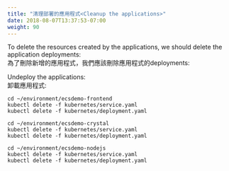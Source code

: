 ```yaml
---
title: "清理部署的應用程式<Cleanup the applications>"
date: 2018-08-07T13:37:53-07:00
weight: 90
---
```


To delete the resources created by the applications, we should delete the application
deployments:<br>
為了刪除新增的應用程式，我們應該刪除應用程式的deployments:

Undeploy the applications:<br>
卸載應用程式:
```
cd ~/environment/ecsdemo-frontend
kubectl delete -f kubernetes/service.yaml
kubectl delete -f kubernetes/deployment.yaml

cd ~/environment/ecsdemo-crystal
kubectl delete -f kubernetes/service.yaml
kubectl delete -f kubernetes/deployment.yaml

cd ~/environment/ecsdemo-nodejs
kubectl delete -f kubernetes/service.yaml
kubectl delete -f kubernetes/deployment.yaml
```

